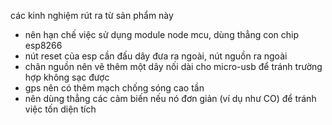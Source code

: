 các kinh nghiệm rút ra từ sản phẩm này
- nên hạn chế việc sử dụng module node mcu, dùng thẳng con chip esp8266
- nút reset của esp cần đấu dây đưa ra ngoài, nút nguồn ra ngoài
- chân nguồn nên vẽ thêm một dây nối dài cho micro-usb để tránh trường hợp không sạc được
- gps nên có thêm mạch chống sóng cao tần
- nên dùng thẳng các cảm biến nếu nó đơn giản (ví dụ như CO) để tránh việc tốn diện tích